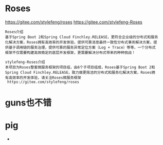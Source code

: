 # Roses

https://gitee.com/stylefeng/roses
https://gitee.com/stylefeng-Roses

```
Roses介绍
基于Spring Boot 2和Spring Cloud Finchley.RELEASE，更符合企业级的分布式和服务化解决方案，Roses拥有高效率的开发体验，提供可靠消息最终一致性分布式事务解决方案，提供基于调用链的服务治理，提供可靠的服务异常定位方案（Log + Trace）等等，一个分布式框架不仅需要构建高效稳定的底层开发框架，更需要解决分布式带来的种种挑战！
```
```
stylefeng-Roses介绍
本项目为Roses整套微服务框架的项目组，由6个子项目组成，Roses基于Spring Boot 2和Spring Cloud Finchley.RELEASE，致力做更简洁的分布式和服务化解决方案，Roses拥有高效率的开发体验，请关注Roses微服务框架
 https://gitee.com/stylefeng/roses

```
# guns也不错

# pig

*
